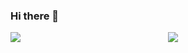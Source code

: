 ### Hi there 👋
<div style="display: flex;width:100%;justify-content: space-between;"> 
<img style="flex: 1;"  src="https://github-readme-stats.vercel.app/api?username=Richard-Choooou&show_icons=true&hide=contribs" />
<img style="flex: 1;"  src="https://github-readme-stats.vercel.app/api/top-langs/?username=Richard-Choooou&layout=compact" />
</div>
<!--
**Richard-Choooou/Richard-Choooou** is a ✨ _special_ ✨ repository because its `README.md` (this file) appears on your GitHub profile.

Here are some ideas to get you started:

- 🔭 I’m currently working on ...
- 🌱 I’m currently learning ...
- 👯 I’m looking to collaborate on ...
- 🤔 I’m looking for help with ...
- 💬 Ask me about ...
- 📫 How to reach me: ...
- 😄 Pronouns: ...
- ⚡ Fun fact: ...
-->
